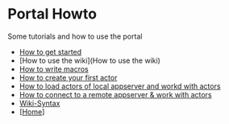 # Portal Howto

Some tutorials and how to use the portal

* [How to get started](../GetStarted.md)
* [How to use the wiki](How to use the wiki)
* [How to write macros](HowToWriteMacros.md)
* [How to create your first actor](How-to-create-your-first-actor.md)
* [How to load actors of local appserver and workd with actors](How-to-load-actors-of-local-appserver-and-work-with-actors.md)
* [How to connect to a remote appserver & work with actors](How-to-connect-to-a-remote-appserver-&-work-with-actors)
* [Wiki-Syntax](Wiki-Syntax)
* [[Home](Home)]
